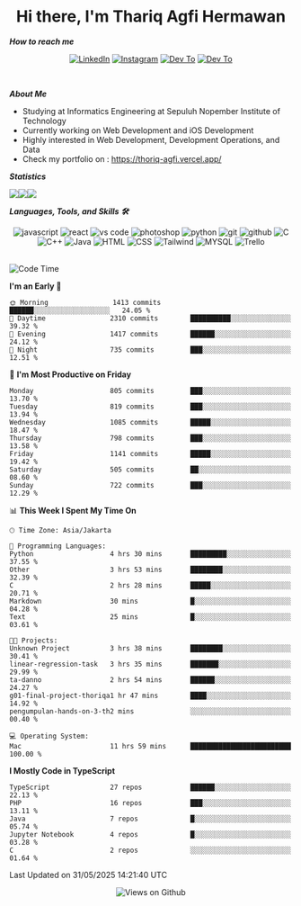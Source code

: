 <div align="center">
  <h1>Hi there, I'm Thariq Agfi Hermawan</h1>
</div>


***How to reach me***
<p align='center'>
   <a href="https://www.linkedin.com/in/thariqagfihermawan" target="_blank"><img src="https://img.shields.io/badge/LinkedIn-0077B5?style=for-the-badge&logo=linkedin&logoColor=white" alt="LinkedIn"></a>
   <a href="https://www.instagram.com/thoriqagfi" target="_blank"><img src="https://img.shields.io/badge/Instagram-E4405F?style=for-the-badge&logo=instagram&logoColor=white" alt="Instagram"></a>
   <a href="https://medium.com/@thoriq.aghfi60" target="_blank"><img src="https://img.shields.io/badge/Medium-12100E?style=for-the-badge&logo=medium&logoColor=white" alt="Dev To"></a>
   <a href="https://linktr.ee/thoriqagfi" target="_blank"><img src="https://img.shields.io/badge/linktree-1de9b6?style=for-the-badge&logo=linktree&logoColor=white" alt="Dev To"></a>
</p>

<br>

***About Me***
- Studying at Informatics Engineering at Sepuluh Nopember Institute of Technology
- Currently working on Web Development and iOS Development
- Highly interested in Web Development, Development Operations, and Data
- Check my portfolio on : https://thoriq-agfi.vercel.app/

***Statistics***

<!-- [![GitHub Streak](http://github-readme-streak-stats.herokuapp.com?user=thoriqagfi&theme=dark)](https://git.io/streak-stats) -->

<div align="center">
  <div style="display: flex;">
    <img src="http://github-readme-streak-stats.herokuapp.com?user=thoriqagfi&theme=chartreuse-dark"/>
    <img src="https://github-readme-stats.vercel.app/api/top-langs/?username=thoriqagfi&layout=compact&&theme=chartreuse-dark&langs_count=8)](https://github.com/thoriqagfi"/>
    <img src="https://github-readme-stats.vercel.app/api?username=thoriqagfi&show_icons=true&theme=chartreuse-dark"/>
  </div>
</div>

<!-- [![Top Langs](https://github-readme-stats.vercel.app/api/top-langs/?username=thoriqagfi&layout=compact&&theme=chartreuse-dark&langs_count=8)](https://github.com/thoriqagfi)
< ![Agfi's GitHub stats](https://github-readme-stats.vercel.app/api?username=thoriqagfi&show_icons=true&theme=chartreuse-dark) -->

***Languages, Tools, and Skills 🛠***

  <div align="center">
    <img src="https://img.shields.io/badge/JavaScript-F7DF1E?style=for-the-badge&logo=javascript&logoColor=black" alt="javascript" />
    <img src="https://img.shields.io/badge/React-61DAFB?style=for-the-badge&logo=react&logoColor=black" alt="react" />
    <img src="https://img.shields.io/badge/vs%20code-007ACC?style=for-the-badge&logo=visual%20studio%20code&logoColor=white" alt="vs code" />
    <img src="https://img.shields.io/badge/adobe%20photoshop-31A8FF?style=for-the-badge&logo=adobe%20photoshop&logoColor=white" alt="photoshop" />
    <img src="https://img.shields.io/badge/python-3776AB?style=for-the-badge&logo=python&logoColor=white" alt="python" />
    <img src="https://img.shields.io/badge/Git-F05032?style=for-the-badge&logo=git&logoColor=white" alt="git" />
    <img src="https://img.shields.io/badge/GitHub-100000?style=for-the-badge&logo=github&logoColor=white" alt="github" />
    <img src="https://img.shields.io/badge/c-%2300599C.svg?style=for-the-badge&logo=c&logoColor=white" alt="C" />
    <img src="https://img.shields.io/badge/c++-%2300599C.svg?style=for-the-badge&logo=c%2B%2B&logoColor=white" alt="C++" />
    <img src="https://img.shields.io/badge/Java-ED8B00?style=for-the-badge&logo=java&logoColor=white" alt="Java"/>
    <img src="https://img.shields.io/badge/HTML5-E34F26?style=for-the-badge&logo=html5&logoColor=white" alt="HTML" />
    <img src="https://img.shields.io/badge/CSS-239120?&style=for-the-badge&logo=css3&logoColor=white" alt ="CSS" />
    <img src="https://img.shields.io/badge/tailwindcss-%2338B2AC.svg?style=for-the-badge&logo=tailwind-css&logoColor=white" alt="Tailwind" />
    <img src="https://img.shields.io/badge/MySQL-00000F?style=for-the-badge&logo=mysql&logoColor=white" alt="MYSQL" />
    <img src="https://img.shields.io/badge/Trello-%23026AA7.svg?style=for-the-badge&logo=Trello&logoColor=white" alt="Trello" />
  </div><br>

<!--START_SECTION:waka-->
![Code Time](http://img.shields.io/badge/Code%20Time-1%2C112%20hrs%2019%20mins-blue)

**I'm an Early 🐤** 

```text
🌞 Morning                1413 commits        ██████░░░░░░░░░░░░░░░░░░░   24.05 % 
🌆 Daytime                2310 commits        ██████████░░░░░░░░░░░░░░░   39.32 % 
🌃 Evening                1417 commits        ██████░░░░░░░░░░░░░░░░░░░   24.12 % 
🌙 Night                  735 commits         ███░░░░░░░░░░░░░░░░░░░░░░   12.51 % 
```
📅 **I'm Most Productive on Friday** 

```text
Monday                   805 commits         ███░░░░░░░░░░░░░░░░░░░░░░   13.70 % 
Tuesday                  819 commits         ███░░░░░░░░░░░░░░░░░░░░░░   13.94 % 
Wednesday                1085 commits        █████░░░░░░░░░░░░░░░░░░░░   18.47 % 
Thursday                 798 commits         ███░░░░░░░░░░░░░░░░░░░░░░   13.58 % 
Friday                   1141 commits        █████░░░░░░░░░░░░░░░░░░░░   19.42 % 
Saturday                 505 commits         ██░░░░░░░░░░░░░░░░░░░░░░░   08.60 % 
Sunday                   722 commits         ███░░░░░░░░░░░░░░░░░░░░░░   12.29 % 
```


📊 **This Week I Spent My Time On** 

```text
🕑︎ Time Zone: Asia/Jakarta

💬 Programming Languages: 
Python                   4 hrs 30 mins       █████████░░░░░░░░░░░░░░░░   37.55 % 
Other                    3 hrs 53 mins       ████████░░░░░░░░░░░░░░░░░   32.39 % 
C                        2 hrs 28 mins       █████░░░░░░░░░░░░░░░░░░░░   20.71 % 
Markdown                 30 mins             █░░░░░░░░░░░░░░░░░░░░░░░░   04.28 % 
Text                     25 mins             █░░░░░░░░░░░░░░░░░░░░░░░░   03.61 % 

🐱‍💻 Projects: 
Unknown Project          3 hrs 38 mins       ████████░░░░░░░░░░░░░░░░░   30.41 % 
linear-regression-task   3 hrs 35 mins       ███████░░░░░░░░░░░░░░░░░░   29.99 % 
ta-danno                 2 hrs 54 mins       ██████░░░░░░░░░░░░░░░░░░░   24.27 % 
g01-final-project-thoriqa1 hr 47 mins        ████░░░░░░░░░░░░░░░░░░░░░   14.92 % 
pengumpulan-hands-on-3-th2 mins              ░░░░░░░░░░░░░░░░░░░░░░░░░   00.40 % 

💻 Operating System: 
Mac                      11 hrs 59 mins      █████████████████████████   100.00 % 
```

**I Mostly Code in TypeScript** 

```text
TypeScript               27 repos            ██████░░░░░░░░░░░░░░░░░░░   22.13 % 
PHP                      16 repos            ███░░░░░░░░░░░░░░░░░░░░░░   13.11 % 
Java                     7 repos             █░░░░░░░░░░░░░░░░░░░░░░░░   05.74 % 
Jupyter Notebook         4 repos             █░░░░░░░░░░░░░░░░░░░░░░░░   03.28 % 
C                        2 repos             ░░░░░░░░░░░░░░░░░░░░░░░░░   01.64 % 
```




 Last Updated on 31/05/2025 14:21:40 UTC
<!--END_SECTION:waka-->

<div align="center">
<img src="https://komarev.com/ghpvc/?username=thoriqagfi&color=blue" alt="Views on Github" />
</div>
